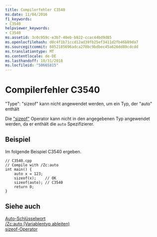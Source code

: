 ```yaml
---
title: Compilerfehler C3540
ms.date: 11/04/2016
f1_keywords:
- C3540
helpviewer_keywords:
- C3540
ms.assetid: 3c0c959c-e3b7-40eb-b922-ccac44bd9d85
ms.openlocfilehash: d0c4f1b71ccd12ad39fb25ef3411d2fb46b89da7
ms.sourcegitcommit: 6052185696adca270bc9bdbec45a626dd89cdcdd
ms.translationtype: MT
ms.contentlocale: de-DE
ms.lasthandoff: 10/31/2018
ms.locfileid: "50665815"
---
```

# <a name="compiler-error-c3540"></a>Compilerfehler C3540

"Type": "sizeof" kann nicht angewendet werden, um ein Typ, der "auto" enthält

Die ["sizeof"](../../cpp/sizeof-operator.md) Operator kann nicht in den angegebenen Typ angewendet werden, da er enthält die `auto` Spezifizierer.

## <a name="example"></a>Beispiel

Im folgende Beispiel C3540 ergeben.

```
// C3540.cpp
// Compile with /Zc:auto
int main() {
    auto x = 123;
    sizeof(x);    // OK
    sizeof(auto); // C3540
    return 0;
}
```

## <a name="see-also"></a>Siehe auch

[Auto-Schlüsselwort](../../cpp/auto-keyword.md)<br/>
[/Zc:auto (Variablentyp ableiten)](../../build/reference/zc-auto-deduce-variable-type.md)<br/>
[sizeof-Operator](../../cpp/sizeof-operator.md)